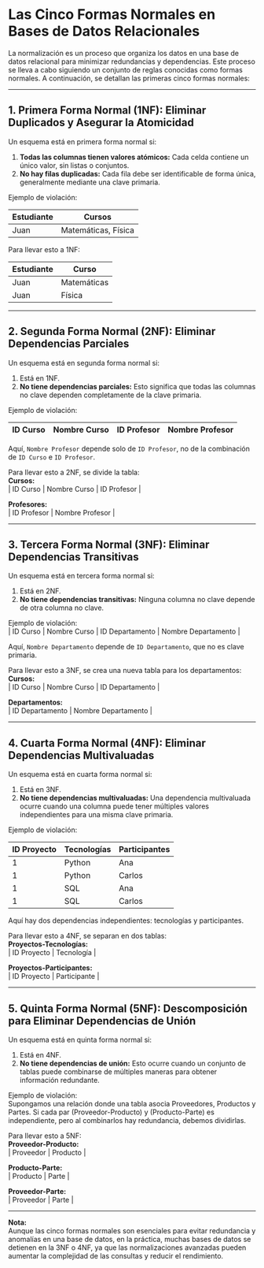 # **Las Cinco Formas Normales en Bases de Datos Relacionales**

La normalización es un proceso que organiza los datos en una base de datos relacional para minimizar redundancias y dependencias. Este proceso se lleva a cabo siguiendo un conjunto de reglas conocidas como formas normales. A continuación, se detallan las primeras cinco formas normales:

---

## **1. Primera Forma Normal (1NF): Eliminar Duplicados y Asegurar la Atomicidad**  

Un esquema está en primera forma normal si:  

1. **Todas las columnas tienen valores atómicos:** Cada celda contiene un único valor, sin listas o conjuntos.  
2. **No hay filas duplicadas:** Cada fila debe ser identificable de forma única, generalmente mediante una clave primaria.  

Ejemplo de violación:  

| Estudiante | Cursos              |  
|------------|---------------------|  
| Juan       | Matemáticas, Física |  

Para llevar esto a 1NF:  

| Estudiante | Curso       |  
|------------|-------------|  
| Juan       | Matemáticas |  
| Juan       | Física      |  

---

## **2. Segunda Forma Normal (2NF): Eliminar Dependencias Parciales**  

Un esquema está en segunda forma normal si:  

1. Está en 1NF.  
2. **No tiene dependencias parciales:** Esto significa que todas las columnas no clave dependen completamente de la clave primaria.  

Ejemplo de violación:  

| ID Curso | Nombre Curso | ID Profesor | Nombre Profesor |  
|----------|--------------|-------------|-----------------|  

Aquí, `Nombre Profesor` depende solo de `ID Profesor`, no de la combinación de `ID Curso` e `ID Profesor`.  

Para llevar esto a 2NF, se divide la tabla:  
**Cursos:**  
| ID Curso | Nombre Curso | ID Profesor |  

**Profesores:**  
| ID Profesor | Nombre Profesor |  

---

## **3. Tercera Forma Normal (3NF): Eliminar Dependencias Transitivas**  

Un esquema está en tercera forma normal si:  

1. Está en 2NF.  
2. **No tiene dependencias transitivas:** Ninguna columna no clave depende de otra columna no clave.  

Ejemplo de violación:  
| ID Curso | Nombre Curso | ID Departamento | Nombre Departamento |  

Aquí, `Nombre Departamento` depende de `ID Departamento`, que no es clave primaria.  

Para llevar esto a 3NF, se crea una nueva tabla para los departamentos:  
**Cursos:**  
| ID Curso | Nombre Curso | ID Departamento |  

**Departamentos:**  
| ID Departamento | Nombre Departamento |  

---

## **4. Cuarta Forma Normal (4NF): Eliminar Dependencias Multivaluadas**  

Un esquema está en cuarta forma normal si:  

1. Está en 3NF.  
2. **No tiene dependencias multivaluadas:** Una dependencia multivaluada ocurre cuando una columna puede tener múltiples valores independientes para una misma clave primaria.  

Ejemplo de violación:  

| ID Proyecto | Tecnologías   | Participantes |  
|-------------|---------------|---------------|  
| 1           | Python        | Ana           |  
| 1           | Python        | Carlos        |  
| 1           | SQL           | Ana           |  
| 1           | SQL           | Carlos        |  

Aquí hay dos dependencias independientes: tecnologías y participantes.  

Para llevar esto a 4NF, se separan en dos tablas:  
**Proyectos-Tecnologías:**  
| ID Proyecto | Tecnología |  

**Proyectos-Participantes:**  
| ID Proyecto | Participante |  

---

## **5. Quinta Forma Normal (5NF): Descomposición para Eliminar Dependencias de Unión**  

Un esquema está en quinta forma normal si:  

1. Está en 4NF.  
2. **No tiene dependencias de unión:** Esto ocurre cuando un conjunto de tablas puede combinarse de múltiples maneras para obtener información redundante.  

Ejemplo de violación:  
Supongamos una relación donde una tabla asocia Proveedores, Productos y Partes. Si cada par (Proveedor-Producto) y (Producto-Parte) es independiente, pero al combinarlos hay redundancia, debemos dividirlas.  

Para llevar esto a 5NF:  
**Proveedor-Producto:**  
| Proveedor | Producto |  

**Producto-Parte:**  
| Producto  | Parte    |  

**Proveedor-Parte:**  
| Proveedor | Parte    |  

---

**Nota:**  
Aunque las cinco formas normales son esenciales para evitar redundancia y anomalías en una base de datos, en la práctica, muchas bases de datos se detienen en la 3NF o 4NF, ya que las normalizaciones avanzadas pueden aumentar la complejidad de las consultas y reducir el rendimiento.
